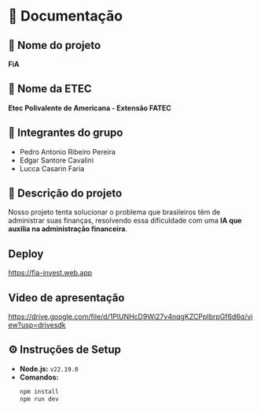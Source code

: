 # 📘 Documentação

## 📌 Nome do projeto  
**FiA**

## 🏫 Nome da ETEC  
**Etec Polivalente de Americana - Extensão FATEC**

## 👥 Integrantes do grupo  
- Pedro Antonio Ribeiro Pereira  
- Edgar Santore Cavalini  
- Lucca Casarin Faria  

## 📝 Descrição do projeto  
Nosso projeto tenta solucionar o problema que brasileiros têm de administrar suas finanças, resolvendo essa dificuldade com uma **IA que auxilia na administração financeira**.

## Deploy
https://fia-invest.web.app

## Video de apresentação
https://drive.google.com/file/d/1PlUNHcD9Wi27v4nqgKZCPpIbrpGf6d6q/view?usp=drivesdk 

## ⚙️ Instruções de Setup  
- **Node.js:** `v22.19.0`  
- **Comandos:**  
  ```bash
  npm install
  npm run dev
